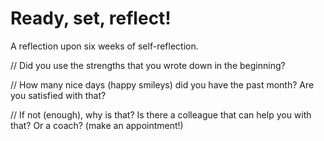 # Ready, set, reflect!

A reflection upon six weeks of self-reflection.

// Did you use the strengths that you wrote down in the beginning?

// How many nice days (happy smileys) did you have the past month? Are you satisfied with that?

// If not (enough), why is that? Is there a colleague that can help you with that? Or a coach? (make an appointment!)
